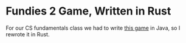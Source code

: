 # Fundies 2 Game, Written in Rust

For our CS fundamentals class we had to write [this game](https://streamja.com/JwyG) in Java, so I rewrote it in Rust.
